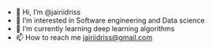 - 👋 Hi, I’m @jairiidriss
- 👀 I’m interested in Software engineering and Data science
- 🌱 I’m currently learning deep learning algorithms
- 📫 How to reach me jairiidriss@gmail.com

<!---
jairiidriss/jairiidriss is a ✨ special ✨ repository because its `README.md` (this file) appears on your GitHub profile.
You can click the Preview link to take a look at your changes.
--->
